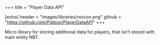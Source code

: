 +++
title = "Player Data API"

[extra]
header = "images/libraries/noicon.png"
github = "https://github.com/Patbox/PlayerDataAPI"
+++

Micro library for storing additional data for players, that isn't stored with main entity NBT.

